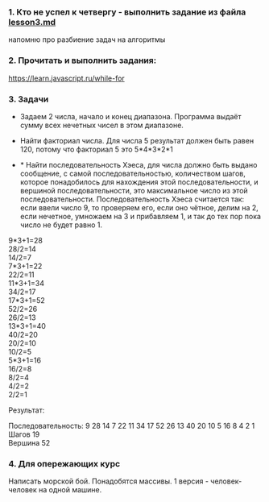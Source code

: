 ### 1. Кто не успел к четвергу - выполнить задание из файла [lesson3.md](https://github.com/jathpr/tms_sandbox/blob/master/HomeWork/lesson3.md)

напомню про разбиение задач на алгоритмы

### 2. Прочитать и выполнить задания:

https://learn.javascript.ru/while-for

### 3. Задачи

- Задаем 2 числа, начало и конец диапазона. Программа выдаёт сумму всех нечетных чисел в этом диапазоне.

- Найти факториал числа.
  Для числа 5 результат должен быть равен 120, потому что факториал 5 это 5\*4\*3\*2\*1

- \* Найти последовательность Хэеса, для числа должно быть выдано сообщение, с самой последовательностью, количеством шагов,
  которое понадобилось для нахождения этой последовательности, и вершиной последовательности, это максимальное число из этой последовательности. Последовательность
  Хэеса считается так: если ввели число 9, то проверяем его, если оно чётное, делим на 2, если нечетное, умножаем на 3 и прибавляем 1, и так до тех пор пока число не
  будет равно 1.

9\*3+1=28\
28/2=14  
14/2=7  
7\*3+1=22  
22/2=11  
11\*3+1=34  
34/2=17  
17\*3+1=52  
52/2=26  
26/2=13  
13\*3+1=40  
40/2=20  
20/2=10  
10/2=5  
5\*3+1=16  
16/2=8  
8/2=4  
4/2=2  
2/2=1

Результат:

Последовательность: 9 28 14 7 22 11 34 17 52 26 13 40 20 10 5 16 8 4 2 1  
Шагов 19  
Вершина 52

### 4. Для опережающих курс

Написать морской бой.
Понадобятся массивы.
1 версия - человек-человек на одной машине.
